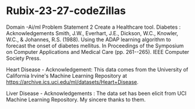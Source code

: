 # Rubix-23-27-codeZillas
Domain -Ai/ml
Problem Statement 2
Create a Healthcare tool.
Diabetes : Acknowledgements
Smith, J.W., Everhart, J.E., Dickson, W.C., Knowler, W.C., & Johannes, R.S. (1988). Using the ADAP learning algorithm to forecast the onset of diabetes mellitus. In Proceedings of the Symposium on Computer Applications and Medical Care (pp. 261--265). IEEE Computer Society Press.

Heart Disease - Acknowledgement: This data comes from the University of California Irvine's Machine Learning Repository at https://archive.ics.uci.edu/ml/datasets/Heart+Disease.

Liver Disease - Acknowledgements : The data set has been elicit from UCI Machine Learning Repository. My sincere thanks to them.
